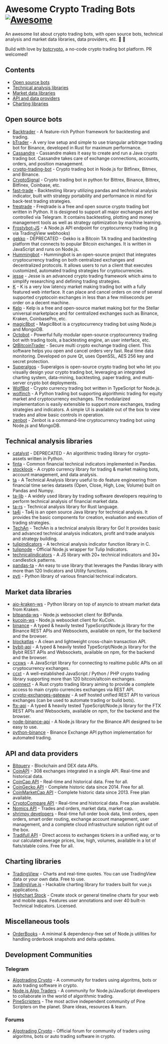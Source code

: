 # Awesome Crypto Trading Bots [![Awesome](https://awesome.re/badge.svg)](https://awesome.re)

An awesome list about crypto trading bots, with open source bots, technical analysis and market data libraries, data providers, etc. :robot: :rocket:

Build with love by [botcrypto](https://botcrypto.io/?mtm_campaign=actb&mtm_medium=side), a no-code crypto trading bot platform. PR welcomed!

## Contents

* [Open source bots](#open-source-bots)
* [Technical analysis libraries](#technical-analysis-libraries)
* [Market data libraries](#market-data-libraries)
* [API and data providers](#api-and-data-providers)
* [Charting libraries](#charting-libraries)

## Open source bots

* [Backtrader](https://github.com/mementum/backtrader) - A feature-rich Python framework for backtesting and trading.
* [bTrader](https://github.com/gabriel-milan/btrader) - A very low setup and simple to use triangular arbitrage trading bot for Binance, developed in Rust for maximum performance.
* [Cassandre](https://github.com/cassandre-tech/cassandre-trading-bot) -  Cassandre makes it easy to create and run a Java crypto trading bot. Cassandre takes care of exchange connections, accounts, orders, and position management.
* [crypto-trading-bot](https://github.com/Haehnchen/crypto-trading-bot) - Crypto trading bot in Node.js for Bitfinex, Bitmex, and Binance.
* [CryptoSignal](https://github.com/CryptoSignal/Crypto-Signal) - Crypto trading bot in python for Bittrex, Binance, Bittrex, Bitfinex, Coinbase, etc.
* [fast-trade](https://github.com/jrmeier/fast-trade) - Backtesting library utilizing pandas and technical analysis indicator, built with strategy portability and performance in mind for back-test trading strategies.
* [freqtrade](https://github.com/freqtrade/freqtrade) - Freqtrade is a free and open source crypto trading bot written in Python. It is designed to support all major exchanges and be controlled via Telegram. It contains backtesting, plotting and money management tools as well as strategy optimization by machine learning.
* [Frostybot-JS](https://github.com/CryptoMF/frostybot-js) - A Node.js API endpoint for cryptocurrency trading (e.g via TradingView webhooks)
* [gekko](https://github.com/askmike/gekko) - DEPRECATED - Gekko is a Bitcoin TA trading and backtesting platform that connects to popular Bitcoin exchanges. It is written in JavaScript and runs on Node.js.
* [Hummingbot](https://github.com/coinalpha/hummingbot) - Hummingbot is an open-source project that integrates cryptocurrency trading on both centralized exchanges and decentralized protocols. It allows users to run a client that executes customized, automated trading strategies for cryptocurrencies.
* [jesse](https://github.com/jesse-ai/jesse) - Jesse is an advanced crypto trading framework which aims to simplify researching and defining trading strategies.
* [K](https://github.com/ctubio/Krypto-trading-bot) - K is a very low latency market making trading bot with a fully featured web interface. It can place and cancel orders on one of several supported cryptocoin exchanges in less than a few miliseconds per order on a decent machine.
* [Kelp](https://github.com/stellar/kelp) - Kelp is a free and open-source market making bot for the Stellar universal marketplace and for centralized exchanges such as Binance, Kraken, CoinbasePro, etc.
* [magic8bot](https://github.com/magic8bot/magic8bot) - Magic8bot is a cryptocurrency trading bot using Node.js and MongoDB.
* [Octobot](https://github.com/Drakkar-Software/OctoBot) - Powerful fully modular open-source cryptocurrency trading bot with trading tools, a backtesting engine, an user interface, etc.
* [QtBitcoinTrader](https://github.com/JulyIghor/QtBitcoinTrader) - Secure multi crypto exchange trading client. This software helps you open and cancel orders very fast. Real time data monitoring. Developed on pure Qt, uses OpenSSL, AES 256 key and secret protection.
* [Superalgos](https://github.com/Superalgos/Superalgos) - Superalgos is open-source crypto trading bot who let you visually design your crypto trading bot, leveraging an integrated charting system, data-mining, backtesting, paper trading, and multi-server crypto bot deployments.
* [WolfBot](https://github.com/Ekliptor/WolfBot) - Crypto currency trading bot written in TypeScript for Node.js.
* [wolfinch](https://github.com/ldmonko/wolfinch) - A Python trading bot supporting algorithmic trading for equity market and cryptocurrency exchanges. The modularized implementation is easily extensible to support more exchanges, trading strategies and indicators. A simple UI is available out of the box to view trades and allow basic controls in operation.
* [zenbot](https://github.com/DeviaVir/zenbot) - Zenbot is a command-line cryptocurrency trading bot using Node.js and MongoDB.

## Technical analysis libraries

* [catalyst](https://github.com/enigmampc/catalyst) - DEPRECATED - An algorithmic trading library for crypto-assets written in Python.
* [finta](https://github.com/peerchemist/finta) - Common financial technical indicators implemented in Pandas.
* [stocklook](https://github.com/zbarge/stocklook) - A crypto currency library for trading & market making bots, account management, and data analysis.
* [ta](https://github.com/bukosabino/ta) - A Technical Analysis library useful to do feature engineering from financial time series datasets (Open, Close, High, Low, Volume) built on Pandas and Numpy.
* [ta-lib](https://github.com/mrjbq7/ta-lib) - A widely used library by trading software developers requiring to perform technical analysis of financial market data.
* [ta-rs](https://github.com/greyblake/ta-rs) -  Technical analysis library for Rust language.
* [ta4j](https://github.com/ta4j/ta4j) - Ta4j is an open source Java library for technical analysis. It provides the basic components for creation, evaluation and execution of trading strategies.
* [TechAn](https://github.com/sdcoffey/techan) - TechAn is a technical analysis library for Go! It provides basic and advanced technical analysis indicators, profit and trade analysis and strategy building.
* [tulipindicators](https://github.com/TulipCharts/tulipindicators) - A technical analysis indicator function library in C.
* [tulipnode](https://github.com/TulipCharts/tulipnode) - Official Node.js wrapper for Tulip Indicators.
* [technicalindicators](https://github.com/anandanand84/technicalindicators) - A JS library with 20+ technical indicators and 30+ candlestick patterns.
* [pandas-ta](https://github.com/twopirllc/pandas-ta) - An easy to use library that leverages the Pandas library with more than 120 Indicators and Utility functions.
* [pyti](https://github.com/kylejusticemagnuson/pyti) -  Python library of various financial technical indicators.

## Market data libraries

* [aio-kraken-ws](https://gitlab.com/cdlr75/aio-kraken-ws) - Python library on top of asyncio to stream market data from Kraken.
* [bitpanda-ws](https://github.com/IOfate/bitpanda-ws) - Node.js websocket client for BitPanda.
* [kucoin-ws](https://github.com/IOfate/kucoin-ws) - Node.js websocket client for KuCoin.
* [binance](https://github.com/tiagosiebler/binance) - A typed & heavily tested TypeScript/Node.js library for the Binance REST APIs and Websockets, available on npm, for the backend and the browser.
* [blockatlas](https://github.com/trustwallet/blockatlas) - A clean and lightweight cross-chain transaction API.
* [bybit-api](https://github.com/tiagosiebler/bybit-api) - A typed & heavily tested TypeScript/Node.js library for the Bybit REST APIs and Websockets, available on npm, for the backend and the browser.
* [ccxws](https://github.com/altangent/ccxws) - A JavaScript library for connecting to realtime public APIs on all cryptocurrency exchanges.
* [ccxt](https://github.com/ccxt/ccxt) - A well-established JavaScript / Python / PHP crypto trading library supporting more than 120 bitcoin/altcoin exchanges.
* [coinnect](https://github.com/hugues31/coinnect) - A Rust crypto trading library aiming to provide a complete access to main crypto currencies exchanges via REST API.
* [crypto-exchanges-gateway](https://github.com/aloysius-pgast/crypto-exchanges-gateway) - A self hosted unified REST API to various exchanges (can be used to automate trading or build bots).
* [ftx-api](https://github.com/tiagosiebler/ftx-api) - A typed & heavily tested TypeScript/Node.js library for the FTX REST APIs and Websockets, available on npm, for the backend and the browser.
* [node-binance-api](https://github.com/jaggedsoft/node-binance-api) - A Node.js library for the Binance API designed to be easy to use.
* [python-binance](https://github.com/sammchardy/python-binance) - Binance Exchange API python implementation for automated trading.

## API and data providers

* [Bitquery](https://bitquery.io/) - Blockchain and DEX data APIs.
* [CoinAPI](https://www.coinapi.io/) - 308 exchanges integrated in a single API. Real-time and historical data.
* [CoinCap API](https://docs.coincap.io/) - Real-time and historical data. Free for all.
* [CoinGecko API](https://www.coingecko.com/en/api) - Complete historic data since 2014. Free for all.
* [CoinMarketCap API](https://coinmarketcap.com/api/) - Complete historic data since 2013. Free plan available.
* [CryptoCompare API](https://min-api.cryptocompare.com/) - Real-time and historical data. Free plan available.
* [Nomics API](https://p.nomics.com/cryptocurrency-bitcoin-api) - Trades and orders, market data, market cap.
* [shrimpy developers](https://developers.shrimpy.io/) - Real-time full order book data, limit orders, open orders, smart order routing, exchange account management, user management, and a complete cloud infrastructure solution right out of the box.
* [Tradifull API](https://docs.tradifull.com/) - Direct access to exchanges tickers in a unified way, or to our calculated average prices, low, high, volumes, available in a lot of fiats/stable coins. Free for all.

## Charting libraries

* [TradingView](https://fr.tradingview.com/widget/) - Charts and real-time quotes. You can use TradingView data or your own data. Free to use.
* [TradingVue.js](https://github.com/tvjsx/trading-vue-js) - Hackable charting library for traders built for vue.js applications.
* [Highchart Stock](https://www.highcharts.com/blog/products/stock/) - Create stock or general timeline charts for your web and mobile apps. Features user annotations and over 40 built-in Technical Indicators. Licensed.

## Miscellaneous tools

* [OrderBooks](https://github.com/tiagosiebler/OrderBooks) - A minimal & dependency-free set of Node.js utilities for handling orderbook snapshots and delta updates.

## Development Communities
### Telegram

* [Algotrading Crypto](https://t.me/algotradingcrypto) - A community for traders using algoritms, bots or auto trading software in crypto.
* [Node.js Algo Traders](https://t.me/nodetraders) - A community for Node.js/JavaScript developers to collaborate in the world of algorithmic trading.
* [PineScripters](https://t.me/pinescripters) - The most active independent community of Pine Scripters on the planet. Share ideas, resources & learn.

### Forums

- [Algotrading Crypto](https://algotradingcrypto.com) - Official forum for community of traders using algoritms, bots or auto trading software in crypto.
